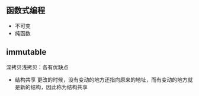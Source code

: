 ## 函数式编程
- 不可变
- 纯函数

## immutable

深拷贝浅拷贝：各有优缺点

- 结构共享
  更改的时候，没有变动的地方还指向原来的地址，而有变动的地方就是新的结构，因此称为结构共享